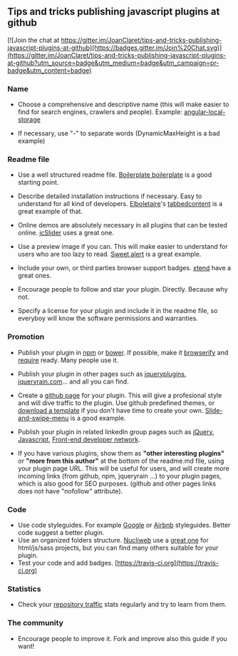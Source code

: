 Tips and tricks publishing javascript plugins at github
---------------------

[![Join the chat at https://gitter.im/JoanClaret/tips-and-tricks-publishing-javascript-plugins-at-github](https://badges.gitter.im/Join%20Chat.svg)](https://gitter.im/JoanClaret/tips-and-tricks-publishing-javascript-plugins-at-github?utm_source=badge&utm_medium=badge&utm_campaign=pr-badge&utm_content=badge)

### Name

* Choose a comprehensive and descriptive name (this will make easier to find for search engines, crawlers and people). Example: [angular-local-storage](https://github.com/grevory/angular-local-storage)

* If necessary, use "-" to separate words (DynamicMaxHeight is a bad example)


### Readme file

* Use a well structured readme file. [Boilerplate boilerplate](https://github.com/ajpiano/boilerplate-boilerplate) is a good starting point.

* Describe detailed installation instructions if necessary. Easy to understand for all kind of developers. [Elboletaire](https://github.com/elboletaire/)'s [tabbedcontent](https://github.com/elboletaire/tabbedcontent) is a great example of that.
 
* Online demos are absolutely necessary in all plugins that can be tested online. [jcSlider](http://joanclaret.github.io/jcSlider/) uses a great one.

* Use a preview image if you can. This will make easier to understand for users who are too lazy to read. [Sweet alert](https://github.com/t4t5/sweetalert) is a great example. 

* Include your own, or third parties browser support badges. [xtend](https://github.com/Raynos/xtend) have a great ones.

* Encourage people to follow and star your plugin. Directly. Because why not.

* Specify a license for your plugin and include it in the readme file, so everyboy will know the software permissions and warranties.


### Promotion

* Publish your plugin in [npm](https://www.npmjs.com/) or [bower](http://bower.io/). If possible, make it [browserify](http://browserify.org/) and [require](http://requirejs.org/) ready. Many people use it.

* Publish your plugin in other pages such as [jqueryplugins](http://jquery-plugins.net/SubmitPlugin), [jqueryrain.com](http://www.jqueryrain.com/submit-your-tutorial/)... and all you can find. 

* Create a [github page](https://pages.github.com/) for your plugin. This will give a profesional style and will dive traffic to the plugin. Use github predefined themes, or [download a template](http://html5up.net/) if you don't have time to create your own. [Slide-and-swipe-menu](http://joanclaret.github.io/slide-and-swipe-menu/) is a good example.

* Publish your plugin in related linkedIn group pages such as [jQuery](https://www.linkedin.com/grp/home?gid=100943), [Javascript](https://www.linkedin.com/grp/home?gid=121615), [Front-end developer network](https://www.linkedin.com/grp/home?gid=4078515).

* If you have various plugins, show them as **"other interesting plugins"** or **"more from this author"** at the bottom of the readme.md file, using your plugin page URL. This will be useful for users, and will create more incoming links (from github, npm, jqueryrain ...) to your plugin pages, which is also good for SEO purposes.  (github and  other pages links does not have "nofollow" attribute).


### Code

* Use code styleguides. For example [Google](https://github.com/google/styleguide) or [Airbnb](https://github.com/airbnb/javascript) styleguides. Better code suggest a better plugin.
* Use an organized folders structure. [Nucliweb](https://github.com/nucliweb/) use a [great one](https://github.com/nucliweb/nucliweb-Boilerplate) for html/js/sass projects, but you can find many others suitable for your plugin.
* Test your code and add badges. [https://travis-ci.org](https://travis-ci.org)


### Statistics

* Check your [repository traffic](https://github.com/blog/1672-introducing-github-traffic-analytics) stats regularly and try to learn from them.


### The community
* Encourage people to improve it. Fork and improve also this guide if you want!
